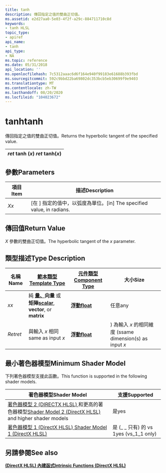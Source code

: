 ```yaml
---
title: tanh
description: 傳回指定之值的雙曲正切值。
ms.assetid: e2d27aa0-5e03-4f2f-a29c-884711710c8d
keywords:
- tanh HLSL
topic_type:
- apiref
api_name:
- tanh
api_type:
- NA
ms.topic: reference
ms.date: 05/31/2018
api_location: ''
ms.openlocfilehash: 7c5312aaac6d6f164e940f99183e61688b393fbd
ms.sourcegitcommit: 592c9bbd22ba69802dc353bcb5eb30699f9e9403
ms.translationtype: MT
ms.contentlocale: zh-TW
ms.lasthandoff: 08/20/2020
ms.locfileid: "104023672"
---
```

# <a name="tanh"></a><span data-ttu-id="1624d-104">tanh</span><span class="sxs-lookup"><span data-stu-id="1624d-104">tanh</span></span>

<span data-ttu-id="1624d-105">傳回指定之值的雙曲正切值。</span><span class="sxs-lookup"><span data-stu-id="1624d-105">Returns the hyperbolic tangent of the specified value.</span></span>



| <span data-ttu-id="1624d-106">*ret* tanh (*x*) </span><span class="sxs-lookup"><span data-stu-id="1624d-106">*ret* tanh(*x*)</span></span> |
|-----------------|



 

## <a name="parameters"></a><span data-ttu-id="1624d-107">參數</span><span class="sxs-lookup"><span data-stu-id="1624d-107">Parameters</span></span>



| <span data-ttu-id="1624d-108">項目</span><span class="sxs-lookup"><span data-stu-id="1624d-108">Item</span></span>                                                   | <span data-ttu-id="1624d-109">描述</span><span class="sxs-lookup"><span data-stu-id="1624d-109">Description</span></span>                                        |
|--------------------------------------------------------|----------------------------------------------------|
| <span data-ttu-id="1624d-110"><span id="x"></span><span id="X"></span>*X*</span><span class="sxs-lookup"><span data-stu-id="1624d-110"><span id="x"></span><span id="X"></span>*x*</span></span><br/> | <span data-ttu-id="1624d-111">\[在 \] 指定的值中，以弧度為單位。</span><span class="sxs-lookup"><span data-stu-id="1624d-111">\[in\] The specified value, in radians.</span></span><br/> |



 

## <a name="return-value"></a><span data-ttu-id="1624d-112">傳回值</span><span class="sxs-lookup"><span data-stu-id="1624d-112">Return Value</span></span>

<span data-ttu-id="1624d-113">*X* 參數的雙曲正切值。</span><span class="sxs-lookup"><span data-stu-id="1624d-113">The hyperbolic tangent of the *x* parameter.</span></span>

## <a name="type-description"></a><span data-ttu-id="1624d-114">類型描述</span><span class="sxs-lookup"><span data-stu-id="1624d-114">Type Description</span></span>



| <span data-ttu-id="1624d-115">名稱</span><span class="sxs-lookup"><span data-stu-id="1624d-115">Name</span></span>  | [<span data-ttu-id="1624d-116">**範本類型**</span><span class="sxs-lookup"><span data-stu-id="1624d-116">**Template Type**</span></span>](dx-graphics-hlsl-intrinsic-functions.md)                                                  | [<span data-ttu-id="1624d-117">**元件類型**</span><span class="sxs-lookup"><span data-stu-id="1624d-117">**Component Type**</span></span>](dx-graphics-hlsl-intrinsic-functions.md) | <span data-ttu-id="1624d-118">大小</span><span class="sxs-lookup"><span data-stu-id="1624d-118">Size</span></span>                           |
|-------|----------------------------------------------------------------------------------------------------------------|----------------------------------------------------------------|--------------------------------|
| <span data-ttu-id="1624d-119">*x*</span><span class="sxs-lookup"><span data-stu-id="1624d-119">*x*</span></span>   | <span data-ttu-id="1624d-120">純 [**量、**](dx-graphics-hlsl-intrinsic-functions.md)**向量** 或 **矩陣**</span><span class="sxs-lookup"><span data-stu-id="1624d-120">[**scalar**](dx-graphics-hlsl-intrinsic-functions.md), **vector**, or **matrix**</span></span> | [<span data-ttu-id="1624d-121">**浮動**</span><span class="sxs-lookup"><span data-stu-id="1624d-121">**float**</span></span>](/windows/desktop/WinProg/windows-data-types)                        | <span data-ttu-id="1624d-122">任意</span><span class="sxs-lookup"><span data-stu-id="1624d-122">any</span></span>                            |
| <span data-ttu-id="1624d-123">*Ret*</span><span class="sxs-lookup"><span data-stu-id="1624d-123">*ret*</span></span> | <span data-ttu-id="1624d-124">與輸入 *x* 相同</span><span class="sxs-lookup"><span data-stu-id="1624d-124">same as input *x*</span></span>                                                                                              | [<span data-ttu-id="1624d-125">**浮動**</span><span class="sxs-lookup"><span data-stu-id="1624d-125">**float**</span></span>](/windows/desktop/WinProg/windows-data-types)                        | <span data-ttu-id="1624d-126">) 為輸入 *x* 的相同維度 (s</span><span class="sxs-lookup"><span data-stu-id="1624d-126">same dimension(s) as input *x*</span></span> |



 

## <a name="minimum-shader-model"></a><span data-ttu-id="1624d-127">最小著色器模型</span><span class="sxs-lookup"><span data-stu-id="1624d-127">Minimum Shader Model</span></span>

<span data-ttu-id="1624d-128">下列著色器模型支援此函數。</span><span class="sxs-lookup"><span data-stu-id="1624d-128">This function is supported in the following shader models.</span></span>



| <span data-ttu-id="1624d-129">著色器模型</span><span class="sxs-lookup"><span data-stu-id="1624d-129">Shader Model</span></span>                                                                       | <span data-ttu-id="1624d-130">支援</span><span class="sxs-lookup"><span data-stu-id="1624d-130">Supported</span></span>           |
|------------------------------------------------------------------------------------|---------------------|
| <span data-ttu-id="1624d-131">[著色器模型 2 (DIRECTX HLSL) ](dx-graphics-hlsl-sm2.md) 和更高的著色器模型</span><span class="sxs-lookup"><span data-stu-id="1624d-131">[Shader Model 2 (DirectX HLSL)](dx-graphics-hlsl-sm2.md) and higher shader models</span></span> | <span data-ttu-id="1624d-132">是</span><span class="sxs-lookup"><span data-stu-id="1624d-132">yes</span></span>                 |
| [<span data-ttu-id="1624d-133">著色器模型 1 (DirectX HLSL) </span><span class="sxs-lookup"><span data-stu-id="1624d-133">Shader Model 1 (DirectX HLSL)</span></span>](dx-graphics-hlsl-sm1.md)                          | <span data-ttu-id="1624d-134">是 (\_ \_ 只有) 的 vs 1</span><span class="sxs-lookup"><span data-stu-id="1624d-134">yes (vs\_1\_1 only)</span></span> |



 

## <a name="see-also"></a><span data-ttu-id="1624d-135">另請參閱</span><span class="sxs-lookup"><span data-stu-id="1624d-135">See also</span></span>

<dl> <dt>

[<span data-ttu-id="1624d-136">**(DirectX HLSL) 內建函式**</span><span class="sxs-lookup"><span data-stu-id="1624d-136">**Intrinsic Functions (DirectX HLSL)**</span></span>](dx-graphics-hlsl-intrinsic-functions.md)
</dt> </dl>

 

